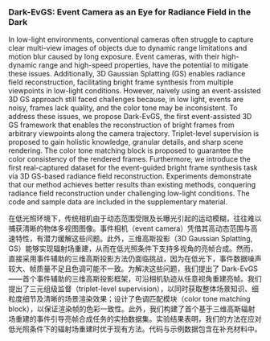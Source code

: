 ### Dark-EvGS: Event Camera as an Eye for Radiance Field in the Dark

In low-light environments, conventional cameras often struggle to capture clear multi-view images of objects due to dynamic range limitations and motion blur caused by long exposure. Event cameras, with their high-dynamic range and high-speed properties, have the potential to mitigate these issues. Additionally, 3D Gaussian Splatting (GS) enables radiance field reconstruction, facilitating bright frame synthesis from multiple viewpoints in low-light conditions. However, naively using an event-assisted 3D GS approach still faced challenges because, in low light, events are noisy, frames lack quality, and the color tone may be inconsistent. To address these issues, we propose Dark-EvGS, the first event-assisted 3D GS framework that enables the reconstruction of bright frames from arbitrary viewpoints along the camera trajectory. Triplet-level supervision is proposed to gain holistic knowledge, granular details, and sharp scene rendering. The color tone matching block is proposed to guarantee the color consistency of the rendered frames. Furthermore, we introduce the first real-captured dataset for the event-guided bright frame synthesis task via 3D GS-based radiance field reconstruction. Experiments demonstrate that our method achieves better results than existing methods, conquering radiance field reconstruction under challenging low-light conditions. The code and sample data are included in the supplementary material.

在低光照环境下，传统相机由于动态范围受限及长曝光引起的运动模糊，往往难以捕获清晰的物体多视图图像。事件相机（event camera）凭借其高动态范围与高速特性，有潜力缓解这些问题。此外，三维高斯投影（3D Gaussian Splatting, GS）能够实现辐射场重建，从而在低光照条件下支持多视角的亮帧合成。然而，直接采用事件辅助的三维高斯投影方法仍面临挑战，因为在低光下，事件数据噪声较大、帧质量不足且色调可能不一致。为解决这些问题，我们提出了 Dark-EvGS——首个事件辅助的三维高斯投影框架，可沿相机轨迹从任意视角重建亮帧。我们提出了三元组级监督（triplet-level supervision），以同时获取整体场景知识、细粒度细节及清晰的场景渲染效果；设计了色调匹配模块（color tone matching block），以保证渲染帧的色彩一致性。此外，我们构建了首个基于三维高斯辐射场重建的事件引导亮帧合成任务的实拍数据集。实验结果表明，我们的方法在应对低光照条件下的辐射场重建时优于现有方法。代码与示例数据包含在补充材料中。
